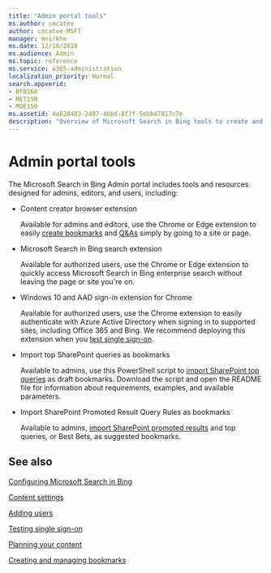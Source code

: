 ```yaml
---
title: "Admin portal tools"
ms.author: cmcatee
author: cmcatee-MSFT
manager: mnirkhe
ms.date: 12/18/2018
ms.audience: Admin
ms.topic: reference
ms.service: o365-administration
localization_priority: Normal
search.appverid:
- BFB160
- MET150
- MOE150
ms.assetid: 4a824483-2407-4bbd-8f7f-5ebb47817c7e
description: "Overview of Microsoft Search in Bing tools to create and import results, sign in automatically, and search from anywhere"
---
```


# Admin portal tools

The Microsoft Search in Bing Admin portal includes tools and resources designed for admins, editors, and users, including:
  
- Content creator browser extension
    
    Available for admins and editors, use the Chrome or Edge extension to easily [create bookmarks](../bookmarks/create-bookmarks.md) and [Q&amp;As](../q-as/create-q-as.md) simply by going to a site or page. 
    
- Microsoft Search in Bing search extension
    
    Available for authorized users, use the Chrome or Edge extension to quickly access Microsoft Search in Bing enterprise search without leaving the page or site you're on.
    
- Windows 10 and AAD sign-in extension for Chrome
    
    Available for authorized users, use the Chrome extension to easily authenticate with Azure Active Directory when signing in to supported sites, including Office 365 and Bing. We recommend deploying this extension when you [test single sign-on](test-single-sign-on.md).
    
- Import top SharePoint queries as bookmarks
    
    Available to admins, use this PowerShell script to [import SharePoint top queries](../bookmarks/import-sharepoint-promoted-results-and-top-queries.md) as draft bookmarks. Download the script and open the README file for information about requirements, examples, and available parameters. 
    
- Import SharePoint Promoted Result Query Rules as bookmarks
    
    Available to admins, [import SharePoint promoted results](../bookmarks/import-sharepoint-promoted-results-and-top-queries.md) and top queries, or Best Bets, as suggested bookmarks. 
    
## See also

[Configuring Microsoft Search in Bing](set-up-microsoft-search.md)
  
[Content settings](content-settings.md)
  
[Adding users](add-users.md)
  
[Testing single sign-on](test-single-sign-on.md)
  
[Planning your content](plan-your-content.md)
  
[Creating and managing bookmarks](../bookmarks/create-and-manage-bookmarks.md)
  

